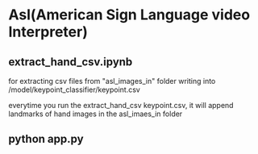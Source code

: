 # Asl(American Sign Language video Interpreter)

## extract_hand_csv.ipynb
for extracting csv files from "asl_images_in" folder
writing into /model/keypoint_classifier/keypoint.csv

everytime you run the extract_hand_csv keypoint.csv, it will append landmarks of hand images in the asl_imaes_in folder

## python app.py
